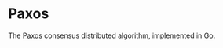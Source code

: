 # Paxos

The [Paxos](http://en.wikipedia.org/wiki/Paxos_%28computer_science%29) consensus distributed algorithm, implemented in [Go](http://golang.org/).